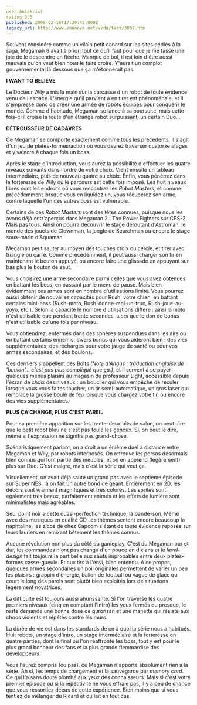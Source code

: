 ```yaml
---
user:Antekrist
rating:3.5
published: 2009-02-16T17:30:45.000Z
legacy_url: http://www.emunova.net/veda/test/3087.htm
---
```

Souvent considéré comme un vilain petit canard sur les sites dédiés à la saga, Megaman 8 avait à priori tout ce qu'il faut pour que je me fasse une joie de le descendre en flèche. Manque de bol, il est loin d'être aussi mauvais qu'on veut bien nous le faire croire. Y'aurait un complot gouvernemental là dessous que ça m'étonnerait pas.  

  

**I WANT TO BELIEVE**  

Le Docteur Wily a mis la main sur la carcasse d'un robot de toute évidence venu de l'espace. L'énergie qu'il parvient à en tirer est phénoménale, et il s'empresse donc de créer une armée de robots équipés pour conquérir le monde. Comme d'habitude, Megaman se lance à sa poursuite, mais cette fois-ci il croise la route d'un étrange robot surpuissant, un certain Duo...  

  

**DÉTROUSSEUR DE CADAVRES**  

Ce Megaman se comporte exactement comme tous les précédents. Il s'agit d'un jeu de plates-formes/action où vous devrez traverser quatorze stages et y vaincre à chaque fois un boss.  

Après le stage d'introduction, vous aurez la possibilité d'effectuer les quatre niveaux suivants dans l'ordre de votre choix. Vient ensuite un tableau intermédiaire, puis de nouveau quatre au choix. Enfin, vous pénétrez dans la forteresse de Wily où le parcours est cette fois imposé. Les huit niveaux libres sont les endroits où vous rencontrez les _Robot Masters_, et comme précédemment lorsque vous en liquidez un, vous récupérez son arme, contre laquelle l'un des autres boss est vulnérable.  

Certains de ces _Robot Masters_ sont des têtes connues, puisque nous les avons déjà entr'aperçus dans Megaman 2 : The Power Fighters sur CPS-2\. Mais pas tous. Ainsi on pourra découvrir le stage déroutant d'Astroman, le monde des jouets de Clownman, la jungle de Searchman ou encore le stage sous-marin d'Aquaman.  

Megaman peut sauter au moyen des touches croix ou cercle, et tirer avec triangle ou carré. Comme précédemment, il peut aussi charger son tir en maintenant le bouton appuyé, ou encore faire une glissade en appuyant sur bas plus le bouton de saut.  

Vous choisirez une arme secondaire parmi celles que vous avez obtenues en battant les boss, en passant par le menu de pause. Mais bien évidemment ces armes sont en nombre d'utilisations limité. Vous pourrez aussi obtenir de nouvelles capacités pour Rush, votre chien, en battant certains mini-boss (Rush-moto, Rush-donne-moi-un-truc, Rush-joue-au-yoyo, etc.). Selon la capacité le nombre d'utilisations diffère : ainsi la moto n'est utilisable que pendant trente secondes, alors que le don de bonus n'est utilisable qu'une fois par niveau.  

Vous obtiendrez, enfermés dans des sphères suspendues dans les airs ou en battant certains ennemis, divers bonus qui vous aideront bien : des vies supplémentaires, des recharges pour votre jauge de santé ou pour vos armes secondaires, et des boulons.  

Ces derniers s'appellent des Bolts _(Note d'Angus : traduction anglaise de 'boulon'... c'est pas plus compliqué que ça.)_, et il servent à se payer quelques menus plaisirs au magasin du professeur Light, accessible depuis l'écran de choix des niveaux : un bouclier qui vous empêche de reculer lorsque vous vous faites toucher, un tir semi-automatique, un gros laser qui remplace la grosse boule de feu lorsque vous chargez votre tir, ou encore des vies supplémentaires.  

  

**PLUS ÇA CHANGE, PLUS C'EST PAREIL**  

Pour sa première apparition sur les trente-deux bits de salon, on peut dire que le petit robot bleu ne s'est pas foulé les genoux. Si, on peut le dire, même si l'expression ne signifie pas grand-chose.  

Scénaristiquement parlant, on a droit à un énième duel à distance entre Megaman et Wily, par robots interposés. On retrouve les persos désormais bien connus qui font partie des meubles, et on en apprend (légèrement) plus sur Duo. C'est maigre, mais c'est la série qui veut ça.  

Visuellement, on avait déjà sauté un grand pas avec le septième épisode sur Super NES, là on fait un autre bond de géant. Entièrement en 2D, les décors sont vraiment magnifiques et très colorés. Les sprites sont également très beaux, parfaitement animés et les effets de lumière sont minimalistes mais agréables.  

Seul point noir à cette quasi-perfection technique, la bande-son. Même avec des musiques en qualité CD, les thèmes sentent encore beaucoup la naphtaline, les zicos de chez Capcom s'étant de toute évidence reposés sur leurs lauriers en remixant bêtement les thèmes connus.  

Aucune révolution non plus du côté du gameplay. C'est du Megaman pur et dur, les commandes n'ont pas changé d'un pouce en dix ans et le _level-design_ fait toujours la part belle aux sauts improbables entre deux plates-formes casse-gueule. Et aux tirs à l'envi, bien entendu. A ce propos, quelques armes secondaires un poil originales permettent de varier un peu les plaisirs : grappin d'énergie, ballon de football ou vague de glace qui court le long des parois sont plutôt bien exploités lors de situations légèrement novatrices.  

La difficulté est toujours aussi ahurissante. Si l'on traverse les quatre premiers niveaux (cinq en comptant l'intro) les yeux fermés ou presque, le reste demande une bonne dose de guronsan et une manette qui résiste aux chocs violents et répétés contre les murs.  

La durée de vie est dans les standards de ce à quoi la série nous a habitués. Huit robots, un stage d'intro, un stage intermédiaire et la forteresse en quatre parties, dont le final où l'on réaffronte les boss, tout y est pour le plus grand bonheur des fans et la plus grande flemmardise des développeurs.  

Vous l'aurez compris (ou pas), ce Megaman n'apporte absolument rien à la série. Ah si, les temps de chargement et la sauvegarde par _memory card_. Ce qui l'a sans doute plombé aux yeux des connaisseurs. Mais si c'est votre premier épisode ou si la répétitivité ne vous effraie pas, il y a peu de chance que vous ressortiez déçus de cette expérience. Bien moins que si vous tentiez de mélanger du Ricard et du lait en tout cas.